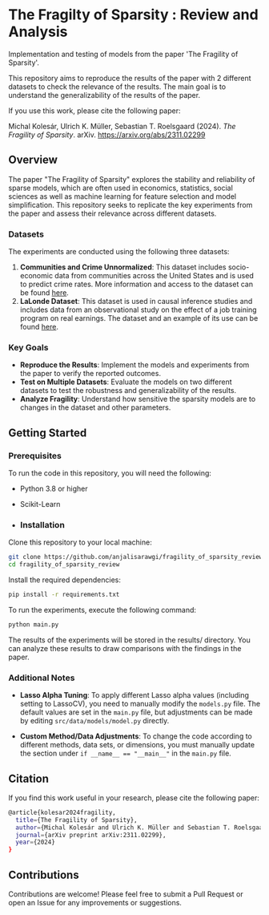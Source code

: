 # The Fragilty of Sparsity : Review and Analysis
Implementation and testing of models from the paper 'The Fragility of Sparsity'.

This repository aims to reproduce the results of the paper with 2 different datasets to check the relevance of the results. The main goal is to understand the generalizability of the results of the paper. 

If you use this work, please cite the following paper:

Michal Kolesár, Ulrich K. Müller, Sebastian T. Roelsgaard (2024). *The Fragility of Sparsity*. arXiv. https://arxiv.org/abs/2311.02299


## Overview
The paper "The Fragility of Sparsity" explores the stability and reliability of sparse models, which are often used in economics, statistics, social sciences as well as machine learning for feature selection and model simplification. This repository seeks to replicate the key experiments from the paper and assess their relevance across different datasets.


### Datasets

The experiments are conducted using the following three datasets:

1. **Communities and Crime Unnormalized**: This dataset includes socio-economic data from communities across the United States and is used to predict crime rates. More information and access to the dataset can be found [here](https://archive.ics.uci.edu/dataset/211/communities+and+crime+unnormalized).
2. **LaLonde Dataset**: This dataset is used in causal inference studies and includes data from an observational study on the effect of a job training program on real earnings. The dataset and an example of its use can be found [here](https://www.pywhy.org/dowhy/v0.9/example_notebooks/dowhy_lalonde_example.html).


### Key Goals

- **Reproduce the Results**: Implement the models and experiments from the paper to verify the reported outcomes.
- **Test on Multiple Datasets**: Evaluate the models on two different datasets to test the robustness and generalizability of the results.
- **Analyze Fragility**: Understand how sensitive the sparsity models are to changes in the dataset and other parameters.

## Getting Started

### Prerequisites
To run the code in this repository, you will need the following:

- Python 3.8 or higher
- Scikit-Learn

- ### Installation

Clone this repository to your local machine:

```bash
git clone https://github.com/anjalisarawgi/fragility_of_sparsity_review.git
cd fragility_of_sparsity_review
```

Install the required dependencies:
```bash
pip install -r requirements.txt
```

To run the experiments, execute the following command:
```bash
python main.py
```
The results of the experiments will be stored in the results/ directory. You can analyze these results to draw comparisons with the findings in the paper.


### Additional Notes

- **Lasso Alpha Tuning**: To apply different Lasso alpha values (including setting to LassoCV), you need to manually modify the `models.py` file. The default values are set in the `main.py` file, but adjustments can be made by editing `src/data/models/model.py` directly.

- **Custom Method/Data Adjustments**: To change the code according to different methods, data sets, or dimensions, you must manually update the section under `if __name__ == "__main__"` in the `main.py` file.

## Citation
If you find this work useful in your research, please cite the following paper:

```bash
@article{kolesar2024fragility,
  title={The Fragility of Sparsity},
  author={Michal Kolesár and Ulrich K. Müller and Sebastian T. Roelsgaard},
  journal={arXiv preprint arXiv:2311.02299},
  year={2024}
}
```

## Contributions

Contributions are welcome! Please feel free to submit a Pull Request or open an Issue for any improvements or suggestions.









